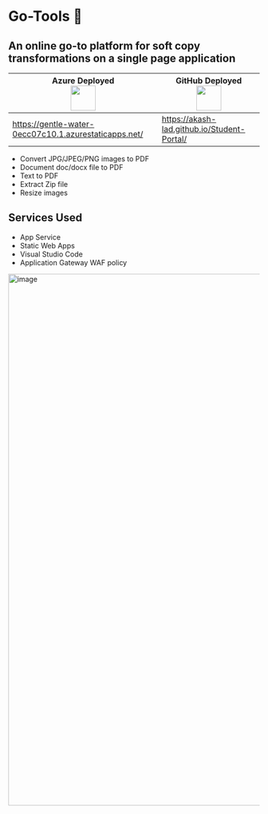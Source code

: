 # Go-Tools 🚀

## An online go-to platform for soft copy transformations on a single page application

| Azure Deployed <br/><code><img height="50" src="https://www.vectorlogo.zone/logos/microsoft_azure/microsoft_azure-ar21.svg"></code>  | GitHub Deployed <br/><code><img height="50" src="https://www.vectorlogo.zone/logos/github/github-ar21.svg"></code> |
| ------------- | ------------- |
| https://gentle-water-0ecc07c10.1.azurestaticapps.net/ | https://akash-lad.github.io/Student-Portal/ |


* Convert JPG/JPEG/PNG images to PDF
* Document doc/docx file to PDF
* Text to PDF
* Extract Zip file 
* Resize images 

## Services Used

* App Service
* Static Web Apps
* Visual Studio Code
* Application Gateway WAF policy

<img width="1065" alt="image" src="https://user-images.githubusercontent.com/54894091/156028980-1fb284b5-e4a7-42e6-95d1-011a1c950b7b.png">
